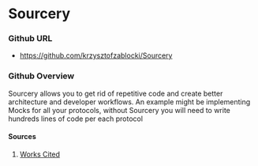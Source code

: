 # Sourcery

### Github URL
- https://github.com/krzysztofzablocki/Sourcery
### Github Overview

Sourcery allows you to get rid of repetitive code and create better architecture and developer workflows. An example might be implementing Mocks for all your protocols, without Sourcery you will need to write hundreds lines of code per each protocol

#### Sources
1. [Works Cited](./sources.md)